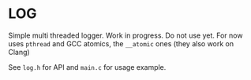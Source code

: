 # LOG

Simple multi threaded logger. Work in progress. Do not use yet. For now
uses `pthread` and GCC atomics, the `__atomic` ones (they also work on Clang)

See `log.h` for API and `main.c` for usage example.
